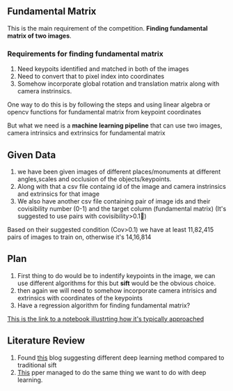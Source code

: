 
## Fundamental Matrix

This is the main requirement of the competition. **Finding fundamental matrix of two images**. 

### Requirements for finding fundamental matrix
1. Need keypoits identified and matched in both of the images
2. Need to convert that to pixel index into coordinates
3. Somehow incorporate global rotation and translation matrix along with camera instrinsics.

One way to do this is by following the steps and using linear algebra or opencv functions for fundamental matrix from keypoint coordinates

But what we need is a **machine learning pipeline** that can use two images, camera intrinsics and extrinsics for fundamental matrix

## Given Data

1. we have been given images of different places/monuments at different angles,scales and occlusion of the objects/keypoints.
2. Along with that a csv file containg id of the image and camera instrinsics and extrinsics for that image
3. We also have another csv file containing pair of image ids and their covisibility number (0-1) and the target column (fundamental matrix) (It's suggested to use pairs with covisibility>0.1)

Based on their suggested condition (Cov>0.1) we have at least 11,82,415 pairs of images to train on, otherwise it's 14,16,814
## Plan
1. First thing to do would be to indentify keypoints in the image, we can use different algorithms for this but **sift** would be the obvious choice.
2. then again we will need to somehow incorporate camera intrisics and extrinsics with coordinates of the keypoints
3. Have a regression algorithm for finding fundamental matrix?

[This is the link to a notebook illustrting how it's typically approached](https://kaggle.com/code/eduardtrulls/imc2022-training-data?scriptVersionld=92062607)

## Literature Review

1. Found [this](https://towardsdatascience.com/image-feature-extraction-traditional-and-deep-learning-techniques-ccc059195d04) blog suggesting different deep learning method compared to traditional sift
2. [This](https://openaccess.thecvf.com/content_ECCVW_2018/papers/11131/Poursaeed_Deep_Fundamental_Matrix_Estimation_without_Correspondences_ECCVW_2018_paper.pdf) pper managed to do the same thing we want to do with deep learning. 
